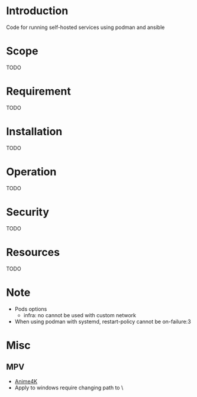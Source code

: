 # Introduction
Code for running self-hosted services using podman and ansible
# Scope
TODO
# Requirement
TODO
# Installation
TODO
# Operation
TODO
# Security
TODO
# Resources
TODO
# Note
- Pods options
  - infra: no cannot be used with custom network
- When using podman with systemd, restart-policy cannot be on-failure:3
# Misc
## MPV
- [Anime4K](https://github.com/bloc97/Anime4K)
- Apply to windows require changing path to \\